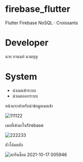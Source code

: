 # firebase_flutter
Flutter Firebase NoSQL : Croissants

# Developer
นาย อานนท์ นามบุญ

# System
- นำเมลเข้าระบบ
- นำเมลออกระบบ

หน้าแรกสำหรับนำข้อมูลเมลเข้า

![111122](https://user-images.githubusercontent.com/92644384/137601024-2fd79032-6c86-4b81-9086-5eeec8fcc984.png)


เมลที่เข้ามาในfirebase

![222233](https://user-images.githubusercontent.com/92644384/137601035-84cb6b5c-a4da-4f72-a45b-9a2f04aee983.png)


ตัวโค้ดหลัก

![สกรีนช็อต 2021-10-17 005946](https://user-images.githubusercontent.com/92644384/137601008-d79806f9-a1ae-4d45-a027-36054115f6d8.png)
